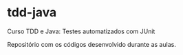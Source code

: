 # tdd-java
Curso TDD e Java: Testes automatizados com JUnit

Repositório com os códigos desenvolvido durante as aulas.
